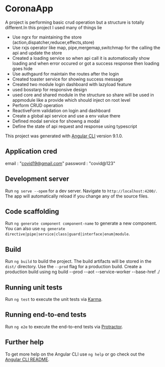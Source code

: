 # CoronaApp
A project is performing basic crud operation but a structure is totally different.In this project I used many of things lie
- Use ngrx for maintaining the store (action,dispatcher,reducer,effects,store)
- Use rxjs operator like map, pipe,mergemap,switchmap for the calling the api and update the store
- Created a loading service so when api call it is automatiocally show loading and when error occured or got a success response then loading goes  hide
- Use authgaurd for maintain the routes after the login
- Created toaster service for showing success message
- Created two module login dashboard with lazyload feature
- used bosstarp for responsive design
- used core and shared module in the structure so share will be used in appmodule like a provide which should inject on root level
- Perform CRUD operation
- ReactiveForm validation on login and dashboard
- Create a global api service and use a env value there
- Defined modal service for showng a  modal
- Define the state of api request and response using typescript

This project was generated with [Angular CLI](https://github.com/angular/angular-cli) version 9.1.0.


## Application cred
   email : "covid19@gmail.com" 
   password : "covid@123"

## Development server

Run `ng serve --opem` for a dev server. Navigate to `http://localhost:4200/`. The app will automatically reload if you change any of the source files.

## Code scaffolding

Run `ng generate component component-name` to generate a new component. You can also use `ng generate directive|pipe|service|class|guard|interface|enum|module`.

## Build

Run `ng build` to build the project. The build artifacts will be stored in the `dist/` directory. Use the `--prod` flag for a production build.
Create a production build using
ng build --prod --aot --service-worker --base-href ./

## Running unit tests

Run `ng test` to execute the unit tests via [Karma](https://karma-runner.github.io).

## Running end-to-end tests

Run `ng e2e` to execute the end-to-end tests via [Protractor](http://www.protractortest.org/).

## Further help

To get more help on the Angular CLI use `ng help` or go check out the [Angular CLI README](https://github.com/angular/angular-cli/blob/master/README.md).
